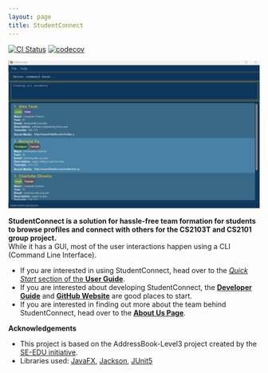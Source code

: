 ```yaml
---
layout: page
title: StudentConnect
---
```

[![CI Status](https://github.com/AY2324S1-CS2103T-F12-2/tp/workflows/Java%20CI/badge.svg)](https://github.com/AY2324S1-CS2103T-F12-2/tp/actions)
[![codecov](https://codecov.io/gh/AY2324S1-CS2103T-F12-2/tp/branch/master/graph/badge.svg)](https://codecov.io/gh/AY2324S1-CS2103T-F12-2/tp)

![Ui](images/Ui.png)

**StudentConnect is a solution for hassle-free team formation for students to browse profiles and connect with others for the CS2103T and CS2101 group project.**<br> 
While it has a GUI, most of the user interactions happen using a CLI (Command Line Interface).

* If you are interested in using StudentConnect, head over to the [_Quick Start_ section of the **User Guide**](https://ay2324s1-cs2103t-f12-2.github.io/tp/UserGuide.html#quick-start).
* If you are interested about developing StudentConnect, the [**Developer Guide**](https://ay2324s1-cs2103t-f12-2.github.io/tp/DeveloperGuide.html) and [**GitHub Website**](https://github.com/AY2324S1-CS2103T-F12-2/tp) are good places to start.
* If you are interested in finding out more about the team behind StudentConnect, head over to the [**About Us Page**](https://ay2324s1-cs2103t-f12-2.github.io/tp/AboutUs.html).

**Acknowledgements**

* This project is based on the AddressBook-Level3 project created by the [SE-EDU initiative](https://se-education.org).
* Libraries used: [JavaFX](https://openjfx.io/), [Jackson](https://github.com/FasterXML/jackson), [JUnit5](https://github.com/junit-team/junit5)
